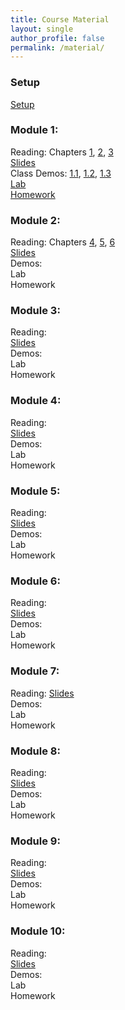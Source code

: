 ```yaml
---
title: Course Material
layout: single
author_profile: false
permalink: /material/
---
```


### Setup

[Setup](http://datahub2.cs.umass.edu/hub/user-redirect/git-pull?repo=https%3A%2F%2Fgithub.com%2Fumass-data-science%2Fcurrent-CS108&urlpath=tree%2Fcurrent-CS108%2Fmodules%2Fmodule+1%2Flab01%2FSetup_Modules.ipynb&branch=master)

### Module 1:
Reading: Chapters [1](https://umass-data-science.github.io/190fwebsite/textbook/01/what-is-data-science/), [2](https://umass-data-science.github.io/190fwebsite/textbook/02/causality-and-experiments/), [3](https://umass-data-science.github.io/190fwebsite/textbook/03/programming-in-python/)  
[Slides](https://github.com/umass-data-science/current-CS108/raw/master/modules/module%201/module%201.pptx)  
Class Demos: [1.1](http://datahub2.cs.umass.edu/hub/user-redirect/git-pull?repo=https%3A%2F%2Fgithub.com%2Fumass-data-science%2Fcurrent-CS108&urlpath=tree%2Fcurrent-CS108%2Fmodules%2Fmodule+1%2F1.1.ipynb&branch=master), [1.2](http://datahub2.cs.umass.edu/hub/user-redirect/git-pull?repo=https%3A%2F%2Fgithub.com%2Fumass-data-science%2Fcurrent-CS108&urlpath=tree%2Fcurrent-CS108%2Fmodules%2Fmodule+1%2F1.2.ipynb&branch=master), [1.3](http://datahub2.cs.umass.edu/hub/user-redirect/git-pull?repo=https%3A%2F%2Fgithub.com%2Fumass-data-science%2Fcurrent-CS108&urlpath=tree%2Fcurrent-CS108%2Fmodules%2Fmodule+1%2F1.3.ipynb&branch=master)  
[Lab](http://datahub2.cs.umass.edu/hub/user-redirect/git-pull?repo=https%3A%2F%2Fgithub.com%2Fumass-data-science%2Fcurrent-CS108&urlpath=tree%2Fcurrent-CS108%2Fmodules%2Fmodule+1%2Flab01%2Flab01.ipynb&branch=master)  
[Homework](http://datahub2.cs.umass.edu/hub/user-redirect/git-pull?repo=https%3A%2F%2Fgithub.com%2Fumass-data-science%2Fcurrent-CS108&urlpath=tree%2Fcurrent-CS108%2Fmodules%2Fmodule+1%2Fhw01%2Fhw01.ipynb&branch=master)  

### Module 2:
Reading: Chapters [4](https://umass-data-science.github.io/190fwebsite/textbook/04/data-types/), [5](https://umass-data-science.github.io/190fwebsite/textbook/05/sequences/), [6](https://umass-data-science.github.io/190fwebsite/textbook/06/tables/)  
[Slides](https://github.com/umass-data-science/current-CS108/raw/master/modules/module%202/module%202.pptx)  
Demos:  
Lab  
Homework

### Module 3:
Reading:  
[Slides](https://github.com/umass-data-science/current-CS108/raw/master/modules/module%203/module%203.pptx)  
Demos:  
Lab  
Homework

### Module 4:
Reading:  
[Slides](https://github.com/umass-data-science/current-CS108/raw/master/modules/module%204/module%204.pptx)  
Demos:  
Lab  
Homework

### Module 5:
Reading:  
[Slides](https://github.com/umass-data-science/current-CS108/raw/master/modules/module%205/module%205.pptx)  
Demos:  
Lab  
Homework

### Module 6:
Reading:  
[Slides](https://github.com/umass-data-science/current-CS108/raw/master/modules/module%206/module%206.pptx)  
Demos:  
Lab  
Homework

### Module 7:
Reading: 
[Slides](https://github.com/umass-data-science/current-CS108/raw/master/modules/module%207/module%207.pptx)  
Demos:  
Lab  
Homework

### Module 8:
Reading:  
[Slides](https://github.com/umass-data-science/current-CS108/raw/master/modules/module%208/module%208.pptx)  
Demos:   
Lab  
Homework

### Module 9:
Reading:  
[Slides](https://github.com/umass-data-science/current-CS108/raw/master/modules/module%209/module%209.pptx)  
Demos:  
Lab  
Homework

### Module 10:
Reading:  
[Slides](https://github.com/umass-data-science/current-CS108/raw/master/modules/module%2010/module%2010.pptx)  
Demos:  
Lab  
Homework




